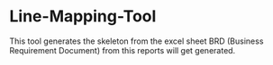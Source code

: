 # Line-Mapping-Tool
This tool generates the skeleton from the excel sheet BRD (Business Requirement Document) from this reports will get generated.
